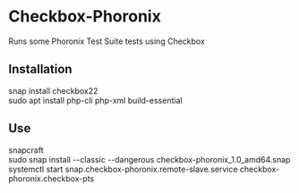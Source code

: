 # Checkbox-Phoronix
Runs some Phoronix Test Suite tests using Checkbox

## Installation
snap install checkbox22\
sudo apt install php-cli php-xml build-essential

## Use
snapcraft\
sudo snap install --classic --dangerous checkbox-phoronix_1.0_amd64.snap\
systemctl start snap.checkbox-phoronix.remote-slave.service
checkbox-phoronix.checkbox-pts
